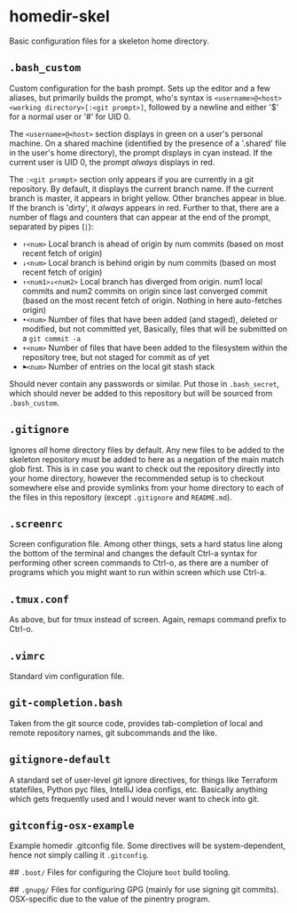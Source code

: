 # homedir-skel
Basic configuration files for a skeleton home directory.

## `.bash_custom`
Custom configuration for the bash prompt. Sets up the editor and a few aliases, but primarily builds the prompt, who's
syntax is `<username>@<host> <working directory>[:<git prompt>]`, followed by a newline and either '$' for a normal user
or '#' for UID 0.

The `<username>@<host>` section displays in green on a user's personal machine. On a shared machine (identified by the
presence of a '.shared' file in the user's home directory), the prompt displays in cyan instead. If the current user is
UID 0, the prompt *always* displays in red.

The `:<git prompt>` section only appears if you are currently in a git repository. By default, it displays the current
branch name. If the current branch is master, it appears in bright yellow. Other branches appear in blue. If the branch
is 'dirty', it *always* appears in red. Further to that, there are a number of flags and counters that can appear at the
end of the prompt, separated by pipes (`|`):
- `↑<num>` Local branch is ahead of origin by num commits (based on most recent fetch of origin)
- `↓<num>` Local branch is behind origin by num commits (based on most recent fetch of origin)
- `↑<num1>↓<num2>` Local branch has diverged from origin. num1 local commits and num2 commits on origin since last
  converged commit (based on the most recent fetch of origin. Nothing in here auto-fetches origin)
- `•<num>` Number of files that have been added (and staged), deleted or modified, but not committed yet, Basically,
  files that will be submitted on a `git commit -a`
- `+<num>` Number of files that have been added to the filesystem within the repository tree, but not staged for commit
  as of yet
- `⚑<num>` Number of entries on the local git stash stack

Should never contain any passwords or similar. Put those in `.bash_secret`, which should never be added to this
repository but will be sourced from `.bash_custom`.

## `.gitignore`
Ignores *all* home directory files by default. Any new files to be added to the skeleton repository must be added to
here as a negation of the main match glob first. This is in case you want to check out the repository directly into your
home directory, however the recommended setup is to checkout somewhere else and provide symlinks from your home
directory to each of the files in this repository (except `.gitignore` and `README.md`).

## `.screenrc`
Screen configuration file. Among other things, sets a hard status line along the bottom of the terminal and changes the
default Ctrl-a syntax for performing other screen commands to Ctrl-o, as there are a number of programs which you might
want to run within screen which use Ctrl-a.

## `.tmux.conf`
As above, but for tmux instead of screen. Again, remaps command prefix to Ctrl-o.

## `.vimrc`
Standard vim configuration file.

## `git-completion.bash`
Taken from the git source code, provides tab-completion of local and remote repository names, git subcommands and the
like.

## `gitignore-default`
A standard set of user-level git ignore directives, for things like Terraform statefiles, Python pyc files, IntelliJ idea configs, etc. Basically anything which gets frequently used and I would never want to check into git.

## `gitconfig-osx-example`
Example homedir .gitconfig file. Some directives will be system-dependent, hence not simply calling it `.gitconfig`.

## `.boot/`
Files for configuring the Clojure `boot` build tooling.

## `.gnupg/`
Files for configuring GPG (mainly for use signing git commits). OSX-specific due to the value of the pinentry program.

